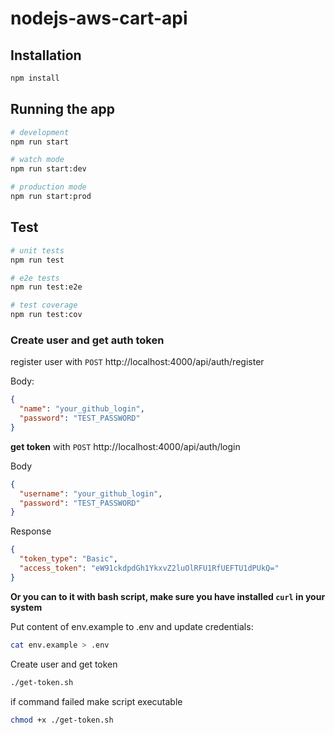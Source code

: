# nodejs-aws-cart-api

## Installation

```bash
npm install
```



## Running the app

```bash
# development
npm run start

# watch mode
npm run start:dev

# production mode
npm run start:prod
```


## Test

```bash
# unit tests
npm run test

# e2e tests
npm run test:e2e

# test coverage
npm run test:cov
```

### Create user and get auth token

register user with `POST` http://localhost:4000/api/auth/register

Body:
```json
{
  "name": "your_github_login",
  "password": "TEST_PASSWORD"
}
```

**get token** with `POST` http://localhost:4000/api/auth/login

Body
```json
{
  "username": "your_github_login",
  "password": "TEST_PASSWORD"
}
```
Response
```json
{
  "token_type": "Basic",
  "access_token": "eW91ckdpdGh1YkxvZ2luOlRFU1RfUEFTU1dPUkQ="
}

```

**Or you can to it with bash script, make sure you have installed `curl` in your system**

Put content of env.example to .env and update credentials:
```bash
cat env.example > .env
```

Create user and get token
```bash
./get-token.sh
```
if command failed make script executable
```bash
chmod +x ./get-token.sh
```

